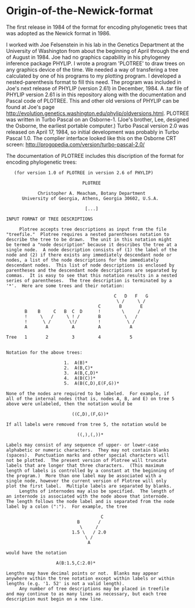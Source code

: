 # Origin-of-the-Newick-format
The first release in 1984 of the format for encoding phylogenetic trees that was adopted as the Newick format in 1986.

I worked with Joe Felsenstein in his lab in the Genetics Department at the University of Washington from about the beginning of April through the end of August in 1984.  Joe had no graphics capability in his phylogeney inference package PHYLIP.  I wrote a program 'PLOTREE' to draw trees on any graphics device of the time.  We needed a way of transfering a tree calculated by one of his programs to my plotting program.  I developed a nested-parenthesis format to fill this need.  The program was included in Joe's next release of PHYLIP (version 2.61) in December, 1984.  A .tar file of PHYLIP version 2.61 is in this repository along with the documentation and Pascal code of PLOTREE.  This and other old versions of PHYLIP can be found at Joe's page http://evolution.genetics.washington.edu/phylip/oldversions.html.  PLOTREE was written in Turbo Pascal on an Osborne-1.  (Joe's brother, Lee, designed the Osborne, the earliest portable computer.)  Turbo Pascal version 2.0 was released on April 17, 1984, so initial development was probably in Turbo Pascal 1.0.  The complier interface looked like this on the Osborne CRT screen: http://progopedia.com/version/turbo-pascal-2.0/

The documentation of PLOTREE includes this discription of the format for encoding phylogenetic trees:


       (for version 1.0 of PLOTREE in version 2.6 of PHYLIP)

                                 PLOTREE

                Christopher A. Meacham, Botany Department
          University of Georgia, Athens, Georgia 30602, U.S.A.  
          
                                  [...]
                                  
    INPUT FORMAT OF TREE DESCRIPTIONS          

         Plotree accepts tree descriptions as input from the file 
    "treefile."  Plotree requires a nested parentheses notation to 
    describe the tree to be drawn.  The unit in this notation might 
    be termed a "node description" because it describes the tree at a 
    single node.  A node description consists of (1) the label of the 
    node and (2) if there exists any immediately descendant node or 
    nodes, a list of the node descriptions for the immediately 
    descendant nodes.  This list of node descriptions is enclosed by 
    parentheses and the descendant node descriptions are separated by 
    commas.  It is easy to see that this notation results in a nested 
    series of parentheses.  The tree description is terminated by a 
    '*'.  Here are some trees and their notation:

                                             C   D   F   G
                                              \ /     \ / 
                                       C       B       E
           B    B     C   B  C  D      !        \     /
           !     \   /     \ ! /       B         \   /
           !      \ /       \!/        !          \ /
           A       A         A         A           A

    Tree   1       2         3         4           5


    Notation for the above trees:

                          1.  A(B)*
                          2.  A(B,C)*
                          3.  A(B,C,D)*
                          4.  A(B(C))*
                          5.  A(B(C,D),E(F,G))*

    None of the nodes are required to be labeled.  For example, if 
    all of the internal nodes (that is, nodes A, B, and E) on tree 5 
    above were unlabeled, then the notation would be

                             ((C,D),(F,G))*

    If all labels were removed from tree 5, the notation would be

                               ((,),(,))*

    Labels may consist of any sequence of upper- or lower-case 
    alphabetic or numeric characters.  They may not contain blanks 
    (spaces).  Punctuation marks and other special characters will 
    not be plotted.  The present version of Plotree will truncate 
    labels that are longer that three characters.  (This maximum 
    length of labels is controlled by a constant at the beginning of 
    the program.)  More than one label may be associated with a 
    single node, however the current version of Plotree will only 
    plot the first label.  Multiple labels are separated by blanks.
         Lengths of internodes may also be specified.  The length of 
    an internode is associated with the node above that internode.  
    The length follows the node label and is separated from the node 
    label by a colon (":").  For example, the tree

                                        C
                               B       /   
                                \     /  
                             1.5 \   / 2.0
                                  \ /    
                                   A

    would have the notation

                       A(B:1.5,C:2.0)*

    Lengths may have decimal points or not.  Blanks may appear 
    anywhere within the tree notation except within labels or within 
    lengths (e.g. '1. 52' is not a valid length).
         Any number of tree descriptions may be placed in treefile 
    and may continue to as many lines as necessary, but each tree 
    description must begin on a new line.

